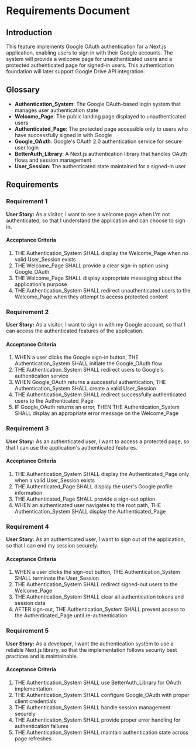 # Requirements Document

## Introduction

This feature implements Google OAuth authentication for a Next.js application, enabling users to sign in with their Google accounts. The system will provide a welcome page for unauthenticated users and a protected authenticated page for signed-in users. This authentication foundation will later support Google Drive API integration.

## Glossary

- **Authentication_System**: The Google OAuth-based login system that manages user authentication state
- **Welcome_Page**: The public landing page displayed to unauthenticated users
- **Authenticated_Page**: The protected page accessible only to users who have successfully signed in with Google
- **Google_OAuth**: Google's OAuth 2.0 authentication service for secure user login
- **BetterAuth_Library**: A Next.js authentication library that handles OAuth flows and session management
- **User_Session**: The authenticated state maintained for a signed-in user

## Requirements

### Requirement 1

**User Story:** As a visitor, I want to see a welcome page when I'm not authenticated, so that I understand the application and can choose to sign in.

#### Acceptance Criteria

1. THE Authentication_System SHALL display the Welcome_Page when no valid User_Session exists
2. THE Welcome_Page SHALL provide a clear sign-in option using Google_OAuth
3. THE Welcome_Page SHALL display appropriate messaging about the application's purpose
4. THE Authentication_System SHALL redirect unauthenticated users to the Welcome_Page when they attempt to access protected content

### Requirement 2

**User Story:** As a visitor, I want to sign in with my Google account, so that I can access the authenticated features of the application.

#### Acceptance Criteria

1. WHEN a user clicks the Google sign-in button, THE Authentication_System SHALL initiate the Google_OAuth flow
2. THE Authentication_System SHALL redirect users to Google's authentication service
3. WHEN Google_OAuth returns a successful authentication, THE Authentication_System SHALL create a valid User_Session
4. THE Authentication_System SHALL redirect successfully authenticated users to the Authenticated_Page
5. IF Google_OAuth returns an error, THEN THE Authentication_System SHALL display an appropriate error message on the Welcome_Page

### Requirement 3

**User Story:** As an authenticated user, I want to access a protected page, so that I can use the application's authenticated features.

#### Acceptance Criteria

1. THE Authentication_System SHALL display the Authenticated_Page only when a valid User_Session exists
2. THE Authenticated_Page SHALL display the user's Google profile information
3. THE Authenticated_Page SHALL provide a sign-out option
4. WHEN an authenticated user navigates to the root path, THE Authentication_System SHALL display the Authenticated_Page

### Requirement 4

**User Story:** As an authenticated user, I want to sign out of the application, so that I can end my session securely.

#### Acceptance Criteria

1. WHEN a user clicks the sign-out button, THE Authentication_System SHALL terminate the User_Session
2. THE Authentication_System SHALL redirect signed-out users to the Welcome_Page
3. THE Authentication_System SHALL clear all authentication tokens and session data
4. AFTER sign-out, THE Authentication_System SHALL prevent access to the Authenticated_Page until re-authentication

### Requirement 5

**User Story:** As a developer, I want the authentication system to use a reliable Next.js library, so that the implementation follows security best practices and is maintainable.

#### Acceptance Criteria

1. THE Authentication_System SHALL use BetterAuth_Library for OAuth implementation
2. THE Authentication_System SHALL configure Google_OAuth with proper client credentials
3. THE Authentication_System SHALL handle session management securely
4. THE Authentication_System SHALL provide proper error handling for authentication failures
5. THE Authentication_System SHALL maintain authentication state across page refreshes